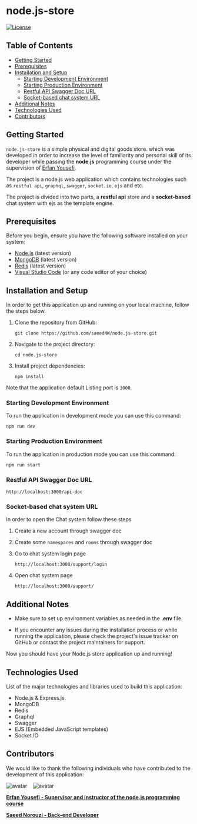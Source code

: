 # node.js-store

[![License](https://img.shields.io/badge/license-MIT-blue.svg)](LICENSE)

## Table of Contents

- [Getting Started](#getting-started)
- [Prerequisites](#prerequisites)
- [Installation and Setup](#installation-and-setup)
    - [Starting Development Environment](#starting-development-environment)
    - [Starting Production Environment](#starting-production-environment)
    - [Restful API Swagger Doc URL](#restful-api-swagger-doc-url)
    - [Socket-based chat system URL](#socket-based-chat-system-url)
- [Additional Notes](#additional-notes)
- [Technologies Used](#technologies-used)
- [Contributors](#contributors)

## Getting Started

`node.js-store` is a simple physical and digital goods store. which was developed in order to increase the level of
familiarity and personal skill of its developer while passing the **node.js** programming course under the supervision
of [Erfan Yousefi](https://github.com/erfanyousefi/).

The project is a node.js web application which contains technologies such
as `restful api`, `graphql`, `swagger`, `socket.io`, `ejs` and etc.

The project is divided into two parts, a **restful api** store and a **socket-based** chat system with ejs as the
template engine.

## Prerequisites

Before you begin, ensure you have the following software installed on your system:

- [Node.js](https://nodejs.org/) (latest version)
- [MongoDB](https://www.mongodb.com/) (latest version)
- [Redis](https://redis.io/) (latest version)
- [Visual Studio Code](https://code.visualstudio.com/) (or any code editor of your choice)

## Installation and Setup

In order to get this application up and running on your local machine, follow the steps below.

1. Clone the repository from GitHub:
    ```shell
    git clone https://github.com/saeedNW/node.js-store.git
    ```

2. Navigate to the project directory:
    ```shell
    cd node.js-store
    ```

3. Install project dependencies:
    ```shell
    npm install
    ```

Note that the application default Listing port is ` 3000 `.

### Starting Development Environment

To run the application in development mode you can use this command:

```shell
npm run dev
```

### Starting Production Environment

To run the application in production mode you can use this command:

```shell
npm run start
```

### Restful API Swagger Doc URL

```http request
http://localhost:3000/api-doc
```

### Socket-based chat system URL

In order to open the Chat system follow these steps

1. Create a new account through swagger doc
2. Create some `namespaces` and `rooms` through swagger doc
3. Go to chat system login page

    ```http request
    http://localhost:3000/support/login
    ```
4. Open chat system page

    ```http request
    http://localhost:3000/support/
    ```

## Additional Notes

- Make sure to set up environment variables as needed in the **.env** file.

- If you encounter any issues during the installation process or while running the application, please check the
  project's issue tracker on GitHub or contact the project maintainers for support.

Now you should have your Node.js store application up and running!

## Technologies Used

List of the major technologies and libraries used to build this application:

- Node.js & Express.js
- MongoDB
- Redis
- Graphql
- Swagger
- EJS (Embedded JavaScript templates)
- Socket.IO

## Contributors

We would like to thank the following individuals who have contributed to the development of this application:

![avatar](https://images.weserv.nl/?url=https://github.com/erfanyousefi.png?h=150&w=150&fit=cover&mask=circle&maxage=5d)
‎ ‎ ‎ ![avatar](https://images.weserv.nl/?url=https://github.com/saeedNW.png?h=150&w=150&fit=cover&mask=circle&maxage=5d)


[**Erfan Yousefi - Supervisor and instructor of the node.js programming course**](https://github.com/erfanyousefi/)

[**Saeed Norouzi - Back-end Developer**](https://github.com/saeedNW)

